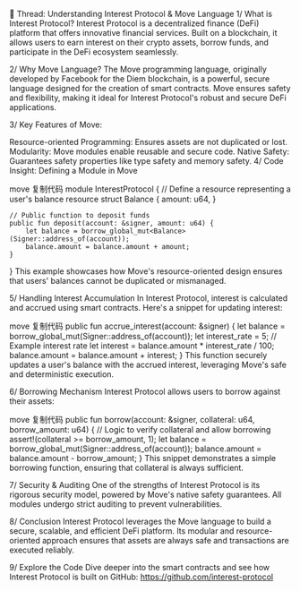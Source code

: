 🧵 Thread: Understanding Interest Protocol & Move Language
1/ What is Interest Protocol? Interest Protocol is a decentralized finance (DeFi) platform that offers innovative financial services. Built on a blockchain, it allows users to earn interest on their crypto assets, borrow funds, and participate in the DeFi ecosystem seamlessly.

2/ Why Move Language? The Move programming language, originally developed by Facebook for the Diem blockchain, is a powerful, secure language designed for the creation of smart contracts. Move ensures safety and flexibility, making it ideal for Interest Protocol's robust and secure DeFi applications.

3/ Key Features of Move:

Resource-oriented Programming: Ensures assets are not duplicated or lost.
Modularity: Move modules enable reusable and secure code.
Native Safety: Guarantees safety properties like type safety and memory safety.
4/ Code Insight: Defining a Module in Move

move
复制代码
module InterestProtocol {
    // Define a resource representing a user's balance
    resource struct Balance {
        amount: u64,
    }

    // Public function to deposit funds
    public fun deposit(account: &signer, amount: u64) {
        let balance = borrow_global_mut<Balance>(Signer::address_of(account));
        balance.amount = balance.amount + amount;
    }
}
This example showcases how Move's resource-oriented design ensures that users' balances cannot be duplicated or mismanaged.

5/ Handling Interest Accumulation In Interest Protocol, interest is calculated and accrued using smart contracts. Here's a snippet for updating interest:

move
复制代码
public fun accrue_interest(account: &signer) {
    let balance = borrow_global_mut<Balance>(Signer::address_of(account));
    let interest_rate = 5; // Example interest rate
    let interest = balance.amount * interest_rate / 100;
    balance.amount = balance.amount + interest;
}
This function securely updates a user's balance with the accrued interest, leveraging Move's safe and deterministic execution.

6/ Borrowing Mechanism Interest Protocol allows users to borrow against their assets:

move
复制代码
public fun borrow(account: &signer, collateral: u64, borrow_amount: u64) {
    // Logic to verify collateral and allow borrowing
    assert!(collateral >= borrow_amount, 1);
    let balance = borrow_global_mut<Balance>(Signer::address_of(account));
    balance.amount = balance.amount - borrow_amount;
}
This snippet demonstrates a simple borrowing function, ensuring that collateral is always sufficient.

7/ Security & Auditing One of the strengths of Interest Protocol is its rigorous security model, powered by Move's native safety guarantees. All modules undergo strict auditing to prevent vulnerabilities.

8/ Conclusion Interest Protocol leverages the Move language to build a secure, scalable, and efficient DeFi platform. Its modular and resource-oriented approach ensures that assets are always safe and transactions are executed reliably.

9/ Explore the Code Dive deeper into the smart contracts and see how Interest Protocol is built on GitHub: https://github.com/interest-protocol
